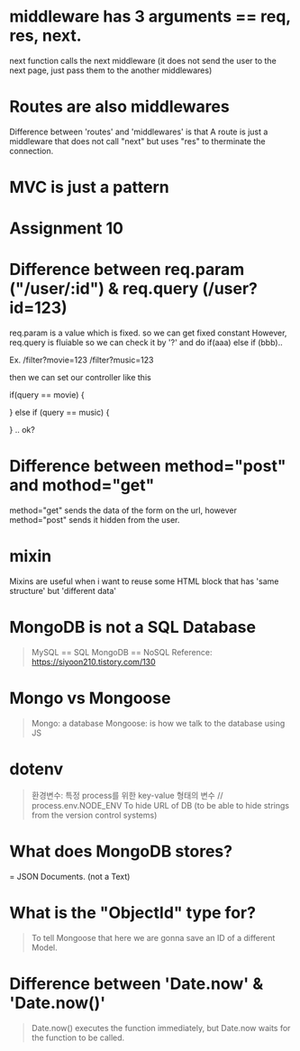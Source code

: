 ##

# middleware has 3 arguments == req, res, next.

next function calls the next middleware (it does not send the user to the next page, just pass them to the another middlewares)

# Routes are also middlewares

Difference between 'routes' and 'middlewares' is that A route is just a middleware that does not call "next" but uses "res" to therminate the connection.

# MVC is just a pattern

##

# Assignment 10

# Difference between req.param ("/user/:id") & req.query (/user?id=123)

req.param is a value which is fixed. so we can get fixed constant
However, req.query is fluiable so we can check it by '?' and do if(aaa) else if (bbb)..

Ex. /filter?movie=123
/filter?music=123

then we can set our controller like this

if(query == movie) {

} else if (query == music) {

} .. ok?

# Difference between method="post" and mothod="get"

method="get" sends the data of the form on the url, however method="post" sends it hidden from the user.

# mixin

Mixins are useful when i want to reuse some HTML block that has 'same structure' but 'different data'

# MongoDB is not a SQL Database

> MySQL == SQL
> MongoDB == NoSQL
> Reference: https://siyoon210.tistory.com/130

# Mongo vs Mongoose

> Mongo: a database
> Mongoose: is how we talk to the database using JS

# dotenv

> 환경변수: 특정 process를 위한 key-value 형태의 변수 // process.env.NODE_ENV
> To hide URL of DB (to be able to hide strings from the version control systems)

# What does MongoDB stores?

= JSON Documents. (not a Text)

# What is the "ObjectId" type for?

> To tell Mongoose that here we are gonna save an ID of a different Model.

# Difference between 'Date.now' & 'Date.now()'

> Date.now() executes the function immediately, but Date.now waits for the function to be called.

